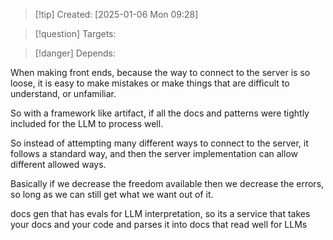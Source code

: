 
>[!tip] Created: [2025-01-06 Mon 09:28]

>[!question] Targets: 

>[!danger] Depends: 

When making front ends, because the way to connect to the server is so loose, it is easy to make mistakes or make things that are difficult to understand, or unfamiliar.

So with a framework like artifact, if all the docs and patterns were tightly included for the LLM to process well.

So instead of attempting many different ways to connect to the server, it follows a standard way, and then the server implementation can allow different allowed ways.

Basically if we decrease the freedom available then we decrease the errors, so long as we can still get what we want out of it.

docs gen that has evals for LLM interpretation, so its a service that takes your docs and your code and parses it into docs that read well for LLMs